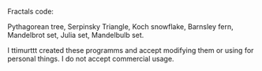 Fractals code:

Pythagorean tree,
Serpinsky Triangle,
Koch snowflake,
Barnsley fern,
Mandelbrot set,
Julia set,
Mandelbulb set.

I ttimurttt created these programms and accept modifying them or using for personal things.
I do not accept commercial usage.
